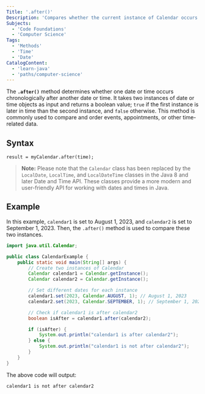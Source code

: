 ```yaml
---
Title: '.after()'
Description: 'Compares whether the current instance of Calendar occurs after the time represented by the specified object.'
Subjects:
  - 'Code Foundations'
  - 'Computer Science'
Tags:
  - 'Methods'
  - 'Time'
  - 'Date'
CatalogContent:
  - 'learn-java'
  - 'paths/computer-science'
---
```


The **`.after()`** method determines whether one date or time occurs chronologically after another date or time. It takes two instances of date or time objects as input and returns a boolean value; `true` if the first instance is later in time than the second instance, and `false` otherwise. This method is commonly used to compare and order events, appointments, or other time-related data.

## Syntax

```pseudo
result = myCalendar.after(time);
```

> **Note:** Please note that the `Calendar` class has been replaced by the `LocalDate`, `LocalTime`, and `LocalDateTime` classes in the Java 8 and later Date and Time API. These classes provide a more modern and user-friendly API for working with dates and times in Java.

## Example

In this example, `calendar1` is set to August 1, 2023, and `calendar2` is set to September 1, 2023. Then, the `.after()` method is used to compare these two instances.

```java
import java.util.Calendar;

public class CalendarExample {
    public static void main(String[] args) {
        // Create two instances of Calendar
        Calendar calendar1 = Calendar.getInstance();
        Calendar calendar2 = Calendar.getInstance();

        // Set different dates for each instance
        calendar1.set(2023, Calendar.AUGUST, 1); // August 1, 2023
        calendar2.set(2023, Calendar.SEPTEMBER, 1); // September 1, 2023

        // Check if calendar1 is after calendar2
        boolean isAfter = calendar1.after(calendar2);

        if (isAfter) {
            System.out.println("calendar1 is after calendar2");
        } else {
            System.out.println("calendar1 is not after calendar2");
        }
    }
}

```

The above code will output:

```shell
calendar1 is not after calendar2
```